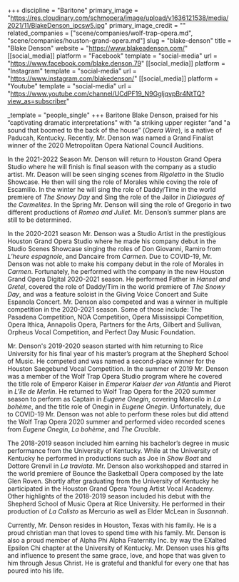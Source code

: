 +++
discipline = "Baritone"
primary_image = "https://res.cloudinary.com/schmopera/image/upload/v1636121538/media/2021/11/BlakeDenson_ipcsw5.jpg"
primary_image_credit = ""
related_companies = ["scene/companies/wolf-trap-opera.md", "scene/companies/houston-grand-opera.md"]
slug = "blake-denson"
title = "Blake Denson"
website = "https://www.blakeadenson.com/"
[[social_media]]
platform = "Facebook"
template = "social-media"
url = "https://www.facebook.com/blake.denson.79"
[[social_media]]
platform = "Instagram"
template = "social-media"
url = "https://www.instagram.com/blakedenson/"
[[social_media]]
platform = "Youtube"
template = "social-media"
url = "https://www.youtube.com/channel/UCdPF19_N9GgljqvpBr4NtTQ?view_as=subscriber"

_template = "people_single"
+++
Baritone Blake Denson, praised for his “captivating dramatic interpretations" with “a striking upper register “and "a sound that boomed to the back of the house” (_Opera Wire_), is a native of Paducah, Kentucky. Recently, Mr. Denson was named a Grand Finalist winner of the 2020 Metropolitan Opera National Council Auditions. 

In the 2021-2022 Season Mr. Denson will return to Houston Grand Opera Studio where he will finish is final season with the company as a studio artist. Mr. Deason will be seen singing scenes from _Rigoletto_ in the Studio Showcase. He then will sing the role of Morales while coving the role of Escamillo. In the winter he will sing the role of Daddy/Time in the world premiere of _The Snowy Day_ and Sing the role of the Jailor in _Dialogues of the Carmelites_. In the Spring Mr. Denson will sing the role of Gregorio in two different productions of _Romeo and Juliet_. Mr. Denson’s summer plans are still to be determined.

In the 2020-2021 season Mr. Denson was a Studio Artist in the prestigious Houston Grand Opera Studio where he made his company debut in the Studio Scenes Showcase singing the roles of Don Giovanni, Ramiro from _L’heure espagnole_, and Dancaire from _Carmen_. Due to COVID-19, Mr. Denson was not able to make his company debut in the role of Morales in _Carmen_. Fortunately, he performed with the company in the new Houston Grand Opera Digital 2020-2021 season. He performed Father in _Hansel and Gretel_, covered the role of Daddy/Tim in the world premiere of _The Snowy Day_, and was a feature soloist in the Giving Voice Concert and Suite Espanola Concert. Mr. Denson also competed and was a winner in multiple competition in the 2020-2021 season. Some of those include: The Pasadena Competition, NOA Competition, Opera Mississippi Competition, Opera Ithica, Annapolis Opera, Partners for the Arts, Gilbert and Sullivan, Orpheus Vocal Competition, and Perfect Day Music Foundation.

Mr. Denson's 2019-2020 season started with him returning to Rice University for his final year of his master’s program at the Shepherd School of Music. He competed and was named a second-place winner for the Houston Saegebund Vocal Competition. In the summer of 2019 Mr. Denson was a member of the Wolf Trap Opera Studio program where he covered the title role of Emperor Kaiser in _Emperor Kaiser der von Atlantis_ and Pierot in _L'île de Merlin_. He returned to Wolf Trap Opera for the 2020 summer season to perform as Captain in _Eugene Onegin_, covering Marcello in _La bohème_, and the title role of Onegin in _Eugene Onegin_. Unfortunately, due to COVID-19 Mr. Denson was not able to perform these roles but did attend the Wolf Trap Opera 2020 summer and performed video recorded scenes from _Eugene Onegin_, _La bohème_, and _The Crucible_.

The 2018-2019 season included him earning his bachelor’s degree in music performance from the University of Kentucky. While at the University of Kentucky he performed in productions such as Joe in _Show Boat_ and Dottore Grenvil in _La traviata_. Mr. Denson also workshopped and starred in the world premiere of Bounce the Basketball Opera composed by the late Glen Roven. Shortly after graduating from the University of Kentucky he participated in the Houston Grand Opera Young Artist Vocal Academy. Other highlights of the 2018-2019 season included his debut with the Shepherd School of Music Opera at Rice University. He performed in their production of _La Calisto_ as Mercurio as well as Elder McLean in _Susannah_. 

Currently, Mr. Denson resides in Houston, Texas with his family. He is a proud christian man that loves to spend time with his family. Mr. Denson is also a proud member of Alpha Phi Alpha Fraternity Inc. by way the EXalted Epsilon Chi chapter at the University of Kentucky. Mr. Denson uses his gifts and influence to present the same grace, love, and hope that was given to him through Jesus Christ. He is grateful and thankful for every one that has poured into his life.